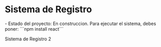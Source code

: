 <h1> Sistema de Registro </h1>
- Estado del proyecto: En construccion.
Para ejecutar el sistema, debes poner:
```npm install react```

Sistema de Registro 2
